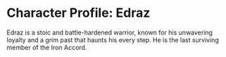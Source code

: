 # Character Profile: Edraz

Edraz is a stoic and battle-hardened warrior, known for his unwavering loyalty and a grim past that haunts his every step. He is the last surviving member of the Iron Accord.
